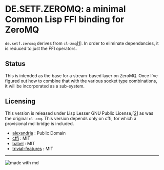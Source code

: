 

# DE.SETF.ZEROMQ: a minimal Common Lisp FFI binding for ZeroMQ


`de.setf.zeromq` derives from `cl-zmq`[[1]].
In order to eliminate dependancies, it is reduced to just the FFI operators.

## Status

This is intended as the base for a stream-based layer on ZeroMQ.
Once I've figured out how to combine that with the various socket type combinations, it will be incorporated as a sub-system.

 
## Licensing

This version is released under Lisp Lesser GNU Public License,[[2]] as was the original `cl-zmq`.
This version depends only on cffi, for which a provisional mcl bridge is included.

- [alexandria](mailto:alexandria-devel@common-lisp.net) : Public Domain
- [cffi](mailto:loliveira@common-lisp.net) : MIT
- [babel](mailto:loliveira@common-lisp.net) : MIT
- [trivial-features](mailto:loliveira@common-lisp.net) : MIT

 [1]: http://repo.or.cz/w/cl-zmq.git
 [2]: preamble.html

--------
![made with mcl](http://www.digitool.com/img/mcl-made-1.gif "Made With MCL")


